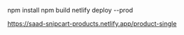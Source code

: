 npm install
npm build
netlify deploy --prod


https://saad-snipcart-products.netlify.app/product-single
